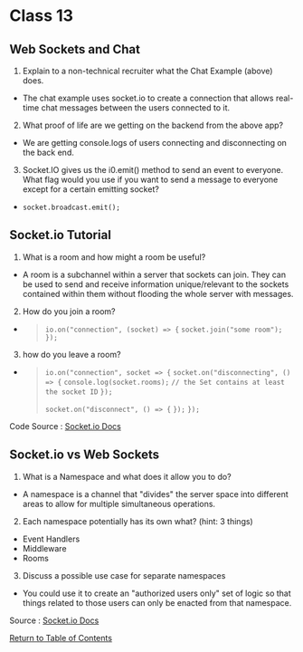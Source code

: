 # Class 13

## Web Sockets and Chat

1. Explain to a non-technical recruiter what the Chat Example (above) does.

  * The chat example uses socket.io to create a connection that allows real-time chat messages between the users connected to it.

2. What proof of life are we getting on the backend from the above app?

  * We are getting console.logs of users connecting and disconnecting on the back end.

3. Socket.IO gives us the i0.emit() method to send an event to everyone. What flag would you use if you want to send a message to everyone except for a certain emitting socket?

  * `socket.broadcast.emit();`

## Socket.io Tutorial

1. What is a room and how might a room be useful?

  * A room is a subchannel within a server that sockets can join.  They can be used to send and receive information unique/relevant to the sockets contained within them without flooding the whole server with messages.

2. How do you join a room?

  *   > `io.on("connection", (socket) => {`
      > `socket.join("some room");`
      > `});`

3. how do you leave a room?

  * > `io.on("connection", socket => {`
    > `socket.on("disconnecting", () => {`
    > `console.log(socket.rooms);`
    > `// the Set contains at least the socket ID`
    > `});`
    >
    > `socket.on("disconnect", () => {`
    > `});`
    > `});`

Code Source : [Socket.io Docs](https://socket.io/docs/v4/rooms)

## Socket.io vs Web Sockets

1. What is a Namespace and what does it allow you to do?

  * A namespace is a channel that "divides" the server space into different areas to allow for multiple simultaneous operations.

2. Each namespace potentially has its own what? (hint: 3 things)

  * Event Handlers
  * Middleware
  * Rooms

3. Discuss a possible use case for separate namespaces

  * You could use it to create an "authorized users only" set of logic so that things related to those users can only be enacted from that namespace.

Source : [Socket.io Docs](https://socket.io/docs/v4/namespaces/)

[Return to Table of Contents](https://haydencleaver.github.io/reading-notes/)